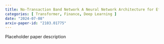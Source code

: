 ```yaml
---
title: No-Transaction Band Network A Neural Network Architecture for Efficient Deep Hedging
categories: [ Transformer, Finance, Deep Learning ]
date: "2024-07-08"
arxiv-paper-id: "2103.01775"
---
```


Placeholder paper description
